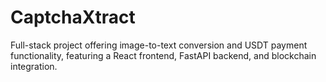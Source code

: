 # CaptchaXtract
Full-stack project offering image-to-text conversion and USDT payment functionality, featuring a React frontend, FastAPI backend, and blockchain integration.
